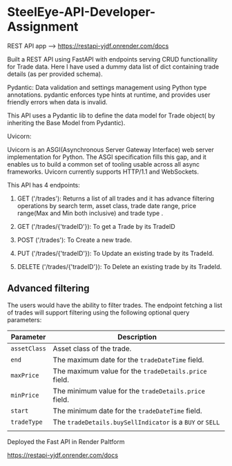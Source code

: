 # SteelEye-API-Developer-Assignment

REST API app --> https://restapi-yjdf.onrender.com/docs

</n>

Built a REST API using FastAPI with endpoints serving CRUD functionallity for Trade data. 
Here I have used a dummy data list of dict containing trade details (as per provided schema). 

Pydantic: 
Data validation and settings management using Python type annotations.
pydantic enforces type hints at runtime, and provides user friendly errors when data is invalid.

This API uses a Pydantic lib to define the data model for Trade object( by inheriting the Base Model from Pydantic).

Uvicorn:

Uvicorn is an ASGI(Asynchronous Server Gateway Interface) web server implementation for Python.
The ASGI specification fills this gap, and it enables us to build a common set of tooling usable across all async frameworks.
Uvicorn currently supports HTTP/1.1 and WebSockets.

This API has 4 endpoints:

1. GET ('/trades'): Returns a list of all trades and it has advance filtering operations by search term, asset class, trade date range, price range(Max and Min both inclusive) and trade type .

2. GET ('/trades/{'tradeID'}): To get a Trade by its TradeID

3. POST ('/trades'): To Create a new trade.

4. PUT ('/trades/{'tradeID'}): To Update an existing trade by its TradeId.

5. DELETE ('/trades/{'tradeID'}): To Delete an existing trade by its TradeId.

## Advanced filtering
<p>The users would have the ability to filter trades. The endpoint fetching a list of trades will support filtering using the following optional query parameters:</p>

<table role="table">
<thead>
<tr>
<th>Parameter</th>
<th>Description</th>
</tr>
</thead>
<tbody>
<tr>
<td><code>assetClass</code></td>
<td>Asset class of the trade.</td>
</tr>
<tr>
<td><code>end</code></td>
<td>The maximum date for the <code>tradeDateTime</code> field.</td>
</tr>
<tr>
<td><code>maxPrice</code></td>
<td>The maximum value for the <code>tradeDetails.price</code> field.</td>
</tr>
<tr>
<td><code>minPrice</code></td>
<td>The minimum value for the <code>tradeDetails.price</code> field.</td>
</tr>
<tr>
<td><code>start</code></td>
<td>The minimum date for the <code>tradeDateTime</code> field.</td>
</tr>
<tr>
<td><code>tradeType</code></td>
<td>The <code>tradeDetails.buySellIndicator</code> is a <code>BUY</code> or <code>SELL</code>
</td>
</tr>
<tr>
<td></td>
<td></td>
</tr>
</tbody>
</table>

Deployed the Fast API in Render Paltform 

https://restapi-yjdf.onrender.com/docs
